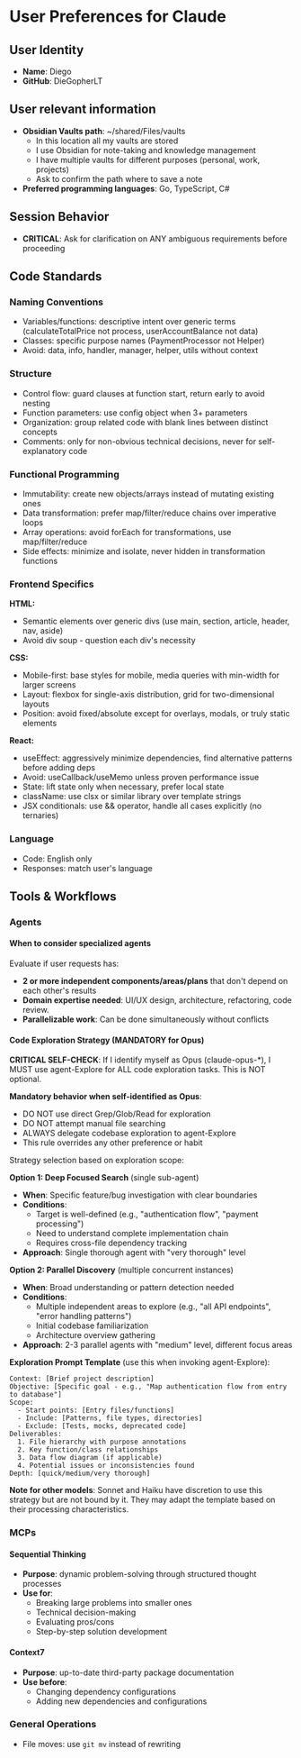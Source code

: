 # User Preferences for Claude

## User Identity

- **Name**: Diego
- **GitHub**: DieGopherLT

## User relevant information

- **Obsidian Vaults path**: ~/shared/Files/vaults
  - In this location all my vaults are stored
  - I use Obsidian for note-taking and knowledge management
  - I have multiple vaults for different purposes (personal, work, projects)
  - Ask to confirm the path where to save a note
- **Preferred programming languages**: Go, TypeScript, C#

## Session Behavior

- **CRITICAL**: Ask for clarification on ANY ambiguous requirements before proceeding

## Code Standards

### Naming Conventions

- Variables/functions: descriptive intent over generic terms (calculateTotalPrice not process, userAccountBalance not data)
- Classes: specific purpose names (PaymentProcessor not Helper)
- Avoid: data, info, handler, manager, helper, utils without context

### Structure

- Control flow: guard clauses at function start, return early to avoid nesting
- Function parameters: use config object when 3+ parameters
- Organization: group related code with blank lines between distinct concepts
- Comments: only for non-obvious technical decisions, never for self-explanatory code

### Functional Programming

- Immutability: create new objects/arrays instead of mutating existing ones
- Data transformation: prefer map/filter/reduce chains over imperative loops
- Array operations: avoid forEach for transformations, use map/filter/reduce
- Side effects: minimize and isolate, never hidden in transformation functions

### Frontend Specifics

**HTML:**

- Semantic elements over generic divs (use main, section, article, header, nav, aside)
- Avoid div soup - question each div's necessity

**CSS:**

- Mobile-first: base styles for mobile, media queries with min-width for larger screens
- Layout: flexbox for single-axis distribution, grid for two-dimensional layouts
- Position: avoid fixed/absolute except for overlays, modals, or truly static elements

**React:**

- useEffect: aggressively minimize dependencies, find alternative patterns before adding deps
- Avoid: useCallback/useMemo unless proven performance issue
- State: lift state only when necessary, prefer local state
- className: use clsx or similar library over template strings
- JSX conditionals: use && operator, handle all cases explicitly (no ternaries)

### Language

- Code: English only
- Responses: match user's language

## Tools & Workflows

### Agents

#### When to consider specialized agents

Evaluate if user requests has:

- **2 or more independent components/areas/plans** that don't depend on each other's results
- **Domain expertise needed**: UI/UX design, architecture, refactoring, code review.
- **Parallelizable work**: Can be done simultaneously without conflicts

#### Code Exploration Strategy (MANDATORY for Opus)

**CRITICAL SELF-CHECK**: If I identify myself as Opus (claude-opus-*), I MUST use agent-Explore for ALL code exploration tasks. This is NOT optional.

**Mandatory behavior when self-identified as Opus**:

- DO NOT use direct Grep/Glob/Read for exploration
- DO NOT attempt manual file searching
- ALWAYS delegate codebase exploration to agent-Explore
- This rule overrides any other preference or habit

Strategy selection based on exploration scope:

**Option 1: Deep Focused Search** (single sub-agent)

- **When**: Specific feature/bug investigation with clear boundaries
- **Conditions**:
  - Target is well-defined (e.g., "authentication flow", "payment processing")
  - Need to understand complete implementation chain
  - Requires cross-file dependency tracking
- **Approach**: Single thorough agent with "very thorough" level

**Option 2: Parallel Discovery** (multiple concurrent instances)

- **When**: Broad understanding or pattern detection needed
- **Conditions**:
  - Multiple independent areas to explore (e.g., "all API endpoints", "error handling patterns")
  - Initial codebase familiarization
  - Architecture overview gathering
- **Approach**: 2-3 parallel agents with "medium" level, different focus areas

**Exploration Prompt Template** (use this when invoking agent-Explore):

```shell
Context: [Brief project description]
Objective: [Specific goal - e.g., "Map authentication flow from entry to database"]
Scope:
  - Start points: [Entry files/functions]
  - Include: [Patterns, file types, directories]
  - Exclude: [Tests, mocks, deprecated code]
Deliverables:
  1. File hierarchy with purpose annotations
  2. Key function/class relationships
  3. Data flow diagram (if applicable)
  4. Potential issues or inconsistencies found
Depth: [quick/medium/very thorough]
```

**Note for other models**: Sonnet and Haiku have discretion to use this strategy but are not bound by it. They may adapt the template based on their processing characteristics.

### MCPs

#### Sequential Thinking

- **Purpose**: dynamic problem-solving through structured thought processes
- **Use for**:
  - Breaking large problems into smaller ones
  - Technical decision-making
  - Evaluating pros/cons
  - Step-by-step solution development

#### Context7

- **Purpose**: up-to-date third-party package documentation
- **Use before**:
  - Changing dependency configurations
  - Adding new dependencies and configurations

### General Operations

- File moves: use `git mv` instead of rewriting
